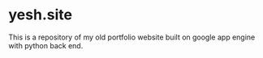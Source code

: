 # yesh.site
This is a repository of my old portfolio website built on google app engine with python back end. 
